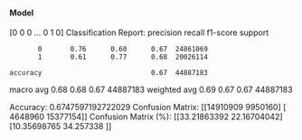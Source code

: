 #### Model
[0 0 0 ... 0 1 0]
Classification Report:
              precision    recall  f1-score   support

           0       0.76      0.60      0.67  24861069
           1       0.61      0.77      0.68  20026114

    accuracy                           0.67  44887183
   macro avg       0.68      0.68      0.67  44887183
weighted avg       0.69      0.67      0.67  44887183

Accuracy: 0.6747597192722029
Confusion Matrix:
[[14910909  9950160]
 [ 4648960 15377154]]
Confusion Matrix (%):
[[33.21863392 22.16704042]
 [10.35698765 34.257338  ]]
